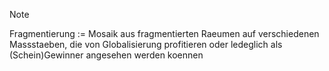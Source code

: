 >[!Note]
Fragmentierung := Mosaik aus fragmentierten Raeumen auf verschiedenen Massstaeben, die von Globalisierung profitieren oder ledeglich als (Schein)Gewinner angesehen werden koennen
<!--SR:!2024-10-21,14,290-->
